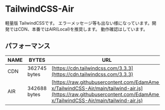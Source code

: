# TailwindCSS-Air
軽量版 TailwindCSSです。 エラーメッセージ等も出ない様になっています。開発ではCDN、本番ではAIR(Local)を推奨します。
動作確認はしています。

## パフォーマンス


| NAME | BYTES | URL | Ratio |
| ---- | ---- | ---- | ---- |
| CDN | 362745 bytes | [https://cdn.tailwindcss.com/3.3.3](https://cdn.tailwindcss.com/3.3.3) | 100% |
| AIR | 342688 bytes | [https://raw.githubusercontent.com/EdamAme-x/TailwindCSS-Air/main/tailwind-air.js](https://raw.githubusercontent.com/EdamAme-x/TailwindCSS-Air/main/tailwind-air.js) | 94% |
